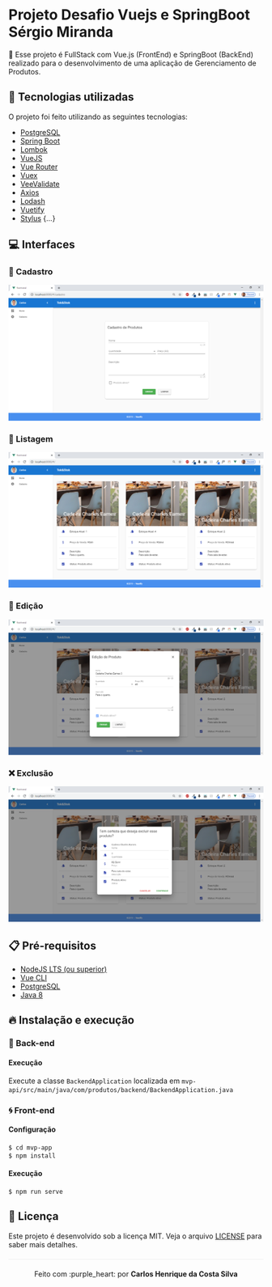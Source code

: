 # Projeto Desafio Vuejs e SpringBoot Sérgio Miranda
:wrench: Esse projeto é FullStack com Vue.js (FrontEnd) e SpringBoot (BackEnd) realizado para o desenvolvimento de uma aplicação de Gerenciamento de Produtos.

## :rocket: Tecnologias utilizadas

O projeto foi feito utilizando as seguintes tecnologias:

- [PostgreSQL](https://www.postgresql.org/)
- [Spring Boot](https://spring.io/)
- [Lombok](https://projectlombok.org/)
- [VueJS](https://vuejs.org/)
- [Vue Router](https://router.vuejs.org/)
- [Vuex](https://vuex.vuejs.org/)
- [VeeValidate](https://logaretm.github.io/vee-validate/)
- [Axios](https://github.com/axios/axios)
- [Lodash](https://lodash.com/)
- [Vuetify](https://vuetifyjs.com/en/)
- [Stylus](https://stylus-lang.com/)
{...}

## :computer: Interfaces 

### :bust_in_silhouette: Cadastro
<p align="center">
    <img src="/mvp-app/public/img/register-product.png">
</p>

### :page_with_curl: Listagem
<p align="center">
    <img src="/mvp-app/public/img/list-products.png">
</p>

### :memo: Edição
<p align="center">
    <img src="/mvp-app/public/img/edit-product.png">
</p>

### :x: Exclusão
<p align="center">
    <img src="/mvp-app/public/img/delete-product.png">
</p>

## :clipboard: Pré-requisitos

- [NodeJS LTS (ou superior)](https://nodejs.org/en/)
- [Vue CLI](https://github.com/vuejs/vue-cli)
- [PostgreSQL](https://www.postgresql.org/)
- [Java 8](https://www.java.com/pt_BR/download/)

## :fire: Instalação e execução

### :bug: Back-end
#### Execução
Execute a classe `BackendApplication` localizada em `mvp-api/src/main/java/com/produtos/backend/BackendApplication.java`

### :cyclone: Front-end
#### Configuração

```
$ cd mvp-app
$ npm install
```
#### Execução
```
$ npm run serve
```

## :page_facing_up: Licença 
Este projeto é desenvolvido sob a licença MIT. Veja o arquivo [LICENSE](LICENSE.md) para saber mais detalhes.

<p align="center" style="margin-top: 20px; border-top: 1px solid #eee; padding-top: 20px;">Feito com :purple_heart: por <strong> Carlos Henrique da Costa Silva </strong> </p>
